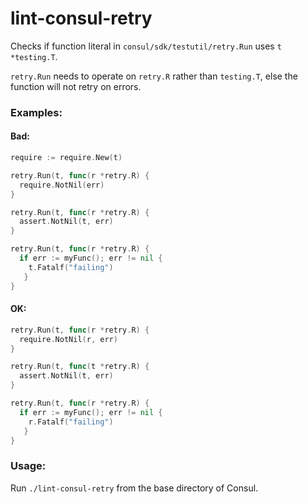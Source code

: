 # lint-consul-retry
Checks if function literal in `consul/sdk/testutil/retry.Run` uses `t *testing.T`.

`retry.Run` needs to operate on `retry.R` rather than `testing.T`, else the function will not retry on errors.

### Examples:
#### Bad:
```go
require := require.New(t)

retry.Run(t, func(r *retry.R) {
  require.NotNil(err)
}
```

```go
retry.Run(t, func(r *retry.R) {
  assert.NotNil(t, err)
}
```

```go
retry.Run(t, func(r *retry.R) {
  if err := myFunc(); err != nil {
    t.Fatalf("failing")
   }
}
```

#### OK:

```go
retry.Run(t, func(r *retry.R) {
  require.NotNil(r, err)
}
```

```go
retry.Run(t, func(t *retry.R) {
  assert.NotNil(t, err)
}
```

```go
retry.Run(t, func(r *retry.R) {
  if err := myFunc(); err != nil {
    r.Fatalf("failing")
   }
}
```

### Usage:
Run `./lint-consul-retry` from the base directory of Consul.
